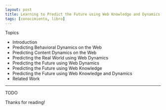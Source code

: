 ```yaml
---
layout: post
title: Learning to Predict the Future using Web Knowledge and Dynamics
tags: [conocimiento, libro]
---
```


<!--Resumen-->

Topics 

- Introduction
- Predicting Behavioral Dynamics on the Web
- Predicting Content Dynamics on the Web
- Predicting the Real World using Web Dynamics
- Predicting the Future using Web Dynamics
- Predicting the Future using Web Knowledge
- Predicting the Future using Web Knowledge and Dynamics
- Related Work

---

<!--more-->
TODO
  
Thanks for reading!